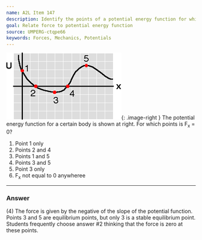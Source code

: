 ```yaml
---
name: A2L Item 147
description: Identify the points of a potential energy function for which the force is zero.
goal: Relate force to potential energy function
source: UMPERG-ctqpe66
keywords: Forces, Mechanics, Potentials
---
```


![Item147_fig1.gif](../images/Item147_fig1.gif){: .image-right }  The
potential energy function for a certain body is shown at right. For
which points is F<sub>x</sub> = 0?

1. Point 1 only
2. Points 2 and 4
3. Points 1 and 5
4. Points 3 and 5
5. Point 3 only
6. F<sub>x</sub> not equal to 0 anywheree





<hr/>

### Answer 

(4) The force is given by the negative of the slope of the
potential function. Points 3 and 5 are equilibrium points, but only 3 is
a stable equilibrium point. Students frequently choose answer #2
thinking that the force is zero at these points.
